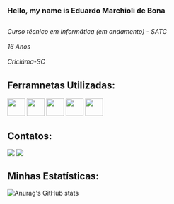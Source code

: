 ### Hello, my name is Eduardo Marchioli de Bona
<h2></h2>
<p><h6>Curso técnico em Informática (em andamento) - SATC <br></br>
16 Anos <br></br>
Criciúma-SC</h6></p>

<h2>Ferramnetas Utilizadas: </h2>
<div>
  <img src="https://cdn.jsdelivr.net/gh/devicons/devicon/icons/python/python-original.svg" width="40"/>
  <img src="https://cdn.jsdelivr.net/gh/devicons/devicon/icons/cplusplus/cplusplus-original.svg" width="40" />
  <img src="https://cdn.jsdelivr.net/gh/devicons/devicon/icons/arduino/arduino-original.svg" width="40" heigth="40"/>
  <img src="https://cdn.jsdelivr.net/gh/devicons/devicon/icons/mysql/mysql-original-wordmark.svg" width="40" heigth="40"/>
  <img src="https://cdn.jsdelivr.net/gh/devicons/devicon/icons/pycharm/pycharm-plain-wordmark.svg" width="40" heigth="40"/>
          
</div>

                  
<h2>Contatos:</h2>
<div>
  <a href="https://instagram.com/edudunk" target="_blank"><img loading="lazy"
  src="https://img.shields.io/badge/-Instagram-%23E4405F?style=for-thebadge&logo=instagram&logoColor=white" target="_blank"></a>
  <a href = "eduardomarchiolidebona@gmail.com"><img loading="lazy" 
  src="https://img.shields.io/badge/GmailD14836?style=for-the-  badge&logo=gmail&logoColor=white" target="_blank"></a>
</div>


<h2>Minhas Estatísticas: </h2>

![Anurag's GitHub stats](https://github-readme-stats.vercel.app/api?username=EduardoMarchiolideBona&theme=buefy&show_icons=true)
